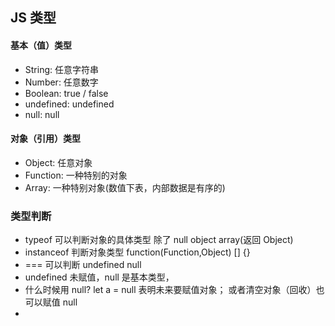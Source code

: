 ## JS 类型

#### 基本（值）类型

- String: 任意字符串
- Number: 任意数字
- Boolean: true / false
- undefined: undefined
- null: null

#### 对象（引用）类型

- Object: 任意对象
- Function: 一种特别的对象
- Array: 一种特别对象(数值下表，内部数据是有序的)

### 类型判断

- typeof 可以判断对象的具体类型 除了 null object array(返回 Object)
- instanceof 判断对象类型 function(Function,Object) [] {}
- === 可以判断 undefined null
- undefined 未赋值，null 是基本类型，
- 什么时候用 null? let a = null 表明未来要赋值对象； 或者清空对象（回收）也可以赋值 null
-
